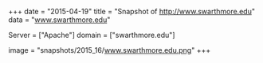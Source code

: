 
+++
date = "2015-04-19"
title = "Snapshot of http://www.swarthmore.edu"
data = "www.swarthmore.edu"

Server = ["Apache"]
domain = ["swarthmore.edu"]

  image = "snapshots/2015_16/www.swarthmore.edu.png"
+++
#
